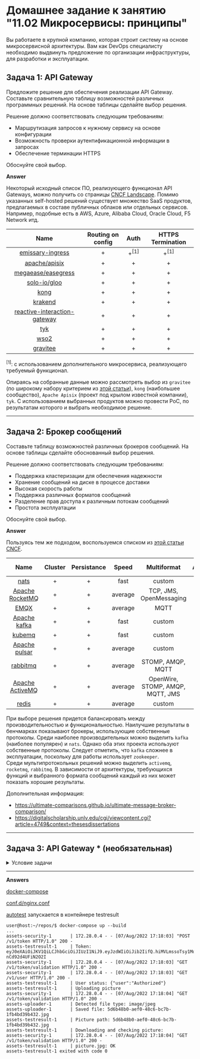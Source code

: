 
# Домашнее задание к занятию "11.02 Микросервисы: принципы"

Вы работаете в крупной компанию, которая строит систему на основе микросервисной архитектуры.
Вам как DevOps специалисту необходимо выдвинуть предложение по организации инфраструктуры, для разработки и эксплуатации.

## Задача 1: API Gateway 

Предложите решение для обеспечения реализации API Gateway. Составьте сравнительную таблицу возможностей различных программных решений. На основе таблицы сделайте выбор решения.

Решение должно соответствовать следующим требованиям:
- Маршрутизация запросов к нужному сервису на основе конфигурации
- Возможность проверки аутентификационной информации в запросах
- Обеспечение терминации HTTPS

Обоснуйте свой выбор.

**Answer**

Некоторый исходный список ПО, реализующего функционал API Gateways, можно получить со страницы [CNCF Landscape](https://landscape.cncf.io/guide#orchestration-management--api-gateway).
Помимо указанных self-hosted решений существует множество SaaS продуктов, предлагаемых в составе публичных облаков или отдельных сервисов. Например, подобные есть в AWS, Azure, Alibaba Cloud, Oracle Cloud, F5 Network итд. 


| Name      | Routing on config |   Auth    |  HTTPS Termination |
| :---:     |    :---:          |     :---: | :---:              |
| [emissary-ingress](https://github.com/emissary-ingress/emissary) | + | +<sup>[1]</sup> | +<sup>[1]</sup>  |
| [apache/apisix](https://github.com/apache/apisix) | + | + | + |
| [megaease/easegress](https://github.com/megaease/easegress) | + | + | + |
| [solo-io/gloo](https://github.com/solo-io/gloo) | + | + | + |
| [kong](https://github.com/Kong/kong) | + | + | + |
| [krakend](https://github.com/luraproject/lura) | + | + | + |
| [reactive-interaction-gateway](https://github.com/accenture/reactive-interaction-gateway) | + | + | + |
| [tyk](https://github.com/TykTechnologies/tyk) | + | + | + |
| [wso2](https://github.com/wso2/product-microgateway) | + | + | + |
| [gravitee](https://github.com/gravitee-io/gravitee-api-management) | + | + | + |

<sup>[1]</sup>: с использованием дополнительного микросервиса, реализующего требуемый функционал.

Опираясь на собранные данные можно рассмотреть выбор из `gravitee` (по широкому набору критерием из [этой статьи](https://habr.com/ru/post/665558/)), `kong` (наибольшее сообщество), `Apache Apisix` (проект под крылом известной компании), `tyk`. С использованием выбранных продуктов можно провести PoC, по результатам которого и выбрать необходимое решение.

---

## Задача 2: Брокер сообщений

Составьте таблицу возможностей различных брокеров сообщений. На основе таблицы сделайте обоснованный выбор решения.

Решение должно соответствовать следующим требованиям:
- Поддержка кластеризации для обеспечения надежности
- Хранение сообщений на диске в процессе доставки
- Высокая скорость работы
- Поддержка различных форматов сообщений
- Разделение прав доступа к различным потокам сообщений
- Простота эксплуатации

Обоснуйте свой выбор.

**Answer**

Пользуясь тем же подходом, воспользуемся списком из [этой статьи CNCF](https://landscape.cncf.io/guide#app-definition-and-development--streaming-messaging).

| Name      | Cluster |   Persistance    |  Speed | Multiformat | ACLs | Adm. overhead |
| :---:     |  :---:  |     :---:        | :---:  |      :---:  | :--: |        :---:  |
| [nats](https://github.com/nats-io/nats-server) | + | + | fast | custom | + | + |
| [Apache RocketMQ](https://github.com/apache/rocketmq) | + | + | average | TCP, JMS, OpenMessaging | + | + |
| [EMQX](https://github.com/emqx/emqx) | + | + | average | MQTT | + | + |
| [Apache kafka](https://github.com/apache/kafka) | + | + | fast | custom | + | - |
| [kubemq](https://github.com/kubemq-io/kubemq-community) | + | + | fast | custom | + | + |
| [Apache pulsar](https://github.com/apache/pulsar) | + | + | average | custom | + | + |
| [rabbitmq](https://github.com/rabbitmq/rabbitmq-server) | + | + | average | STOMP, AMQP, MQTT | + | + |
| [Apache ActiveMQ](https://github.com/apache/activemq) | + | + | average | OpenWire, STOMP, AMQP, MQTT, JMS | + | + |
| [redis](https://github.com/redis/redis) | + | + | average | custom | + | + |

При выборе решения придется балансировать между производительностью и функциональностью. Наилучшие результаты в бенчмарках показывают брокеры, использующие собственные протоколы. Среди наиболее производительных можно выделить `kafka` (наиболее популярен) и `nats`.  Однако оба этих проекта используют собственные протоколы. Следует отметить, что `kafka` сложнее в эксплуатации, поскольку для работы использует `zookeeper`.  
Среди мультипротокольных решений можно выделить `activemq`, `rocketmq`, `rabbitmq`. В зависимости от архитектуры, требующихся функций и выбранного формата сообщений каждый из них может показать хорошие результаты. 

Дополнительная информация:
- https://ultimate-comparisons.github.io/ultimate-message-broker-comparison/
- https://digitalscholarship.unlv.edu/cgi/viewcontent.cgi?article=4749&context=thesesdissertations

---

## Задача 3: API Gateway * (необязательная)

<details>
__<summary>Условие задачи</summary>__

### Есть три сервиса:

**minio**
- Хранит загруженные файлы в бакете images
- S3 протокол

**uploader**
- Принимает файл, если он картинка сжимает и загружает его в minio
- POST /v1/upload

**security**
- Регистрация пользователя POST /v1/user
- Получение информации о пользователе GET /v1/user
- Логин пользователя POST /v1/token
- Проверка токена GET /v1/token/validation

### Необходимо воспользоваться любым балансировщиком и сделать API Gateway:

**POST /v1/register**
- Анонимный доступ.
- Запрос направляется в сервис security POST /v1/user

**POST /v1/token**
- Анонимный доступ.
- Запрос направляется в сервис security POST /v1/token

**GET /v1/user**
- Проверка токена. Токен ожидается в заголовке Authorization. Токен проверяется через вызов сервиса security GET /v1/token/validation/
- Запрос направляется в сервис security GET /v1/user

**POST /v1/upload**
- Проверка токена. Токен ожидается в заголовке Authorization. Токен проверяется через вызов сервиса security GET /v1/token/validation/
- Запрос направляется в сервис uploader POST /v1/upload

**GET /v1/user/{image}**
- Проверка токена. Токен ожидается в заголовке Authorization. Токен проверяется через вызов сервиса security GET /v1/token/validation/
- Запрос направляется в сервис minio  GET /images/{image}

### Ожидаемый результат

Результатом выполнения задачи должен быть docker compose файл запустив который можно локально выполнить следующие команды с успешным результатом.
Предполагается что для реализации API Gateway будет написан конфиг для NGinx или другого балансировщика нагрузки который будет запущен как сервис через docker-compose и будет обеспечивать балансировку и проверку аутентификации входящих запросов.
Авторизация
curl -X POST -H 'Content-Type: application/json' -d '{"login":"bob", "password":"qwe123"}' http://localhost/token

**Загрузка файла**

curl -X POST -H 'Authorization: Bearer eyJ0eXAiOiJKV1QiLCJhbGciOiJIUzI1NiJ9.eyJzdWIiOiJib2IifQ.hiMVLmssoTsy1MqbmIoviDeFPvo-nCd92d4UFiN2O2I' -H 'Content-Type: octet/stream' --data-binary @yourfilename.jpg http://localhost/upload

**Получение файла**
curl -X GET http://localhost/images/4e6df220-295e-4231-82bc-45e4b1484430.jpg

---

#### [Дополнительные материалы: как запускать, как тестировать, как проверить](https://github.com/netology-code/devkub-homeworks/tree/main/11-microservices-02-principles)

</details>

___  

**Answers**

[docker-compose](assets/docker-compose.yaml)

[conf.d/nginx.conf](assets/gateway/nginx.conf)

[autotest](assets/tests/entrypoint.sh) запускается в контейнере testresult

```console
user@host:~/repos/$ docker-compose up --build
...
assets-security-1       | 172.28.0.4 - - [07/Aug/2022 17:18:03] "POST /v1/token HTTP/1.0" 200 -
assets-testresult-1     | Token: eyJ0eXAiOiJKV1QiLCJhbGciOiJIUzI1NiJ9.eyJzdWIiOiJib2IifQ.hiMVLmssoTsy1MqbmIoviDeFPvo-nCd92d4UFiN2O2I
assets-security-1       | 172.28.0.4 - - [07/Aug/2022 17:18:03] "GET /v1/token/validation HTTP/1.0" 200 -
assets-security-1       | 172.28.0.4 - - [07/Aug/2022 17:18:03] "GET /v1/user HTTP/1.0" 200 -
assets-testresult-1     | User status: {"user":"Authorized"}
assets-testresult-1     | Uploading picture
assets-security-1       | 172.28.0.4 - - [07/Aug/2022 17:18:04] "GET /v1/token/validation HTTP/1.0" 200 -
assets-uploader-1       | Detected file type: image/jpeg
assets-uploader-1       | Saved file: 5d6b48b0-aef0-48c6-bc7b-1fb4bd39b432.jpg
assets-testresult-1     | Picture path: 5d6b48b0-aef0-48c6-bc7b-1fb4bd39b432.jpg
assets-testresult-1     | Downloading and checking picture: 
assets-security-1       | 172.28.0.4 - - [07/Aug/2022 17:18:04] "GET /v1/token/validation HTTP/1.0" 200 -
assets-testresult-1     | picture.jpg: OK
assets-testresult-1 exited with code 0
```